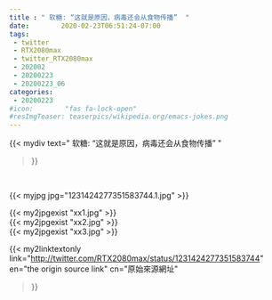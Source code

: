 ```yaml
---
title : " 软糖: “这就是原因，病毒还会从食物传播”  "
date:        2020-02-23T06:51:24-07:00
tags:
 - twitter
 - RTX2080max
 - twitter_RTX2080max
 - 202002
 - 20200223
 - 20200223_06
categories:
 - 20200223
#icon:        "fas fa-lock-open"
#resImgTeaser: teaserpics/wikipedia.org/emacs-jokes.png
---
```


{{< mydiv text=" 软糖: “这就是原因，病毒还会从食物传播”  "
>}}
<br>


 {{< myjpg jpg="1231424277351583744.1.jpg" >}}<br> 

{{< my2jpgexist "xx1.jpg" >}}<br>
{{< my2jpgexist "xx2.jpg" >}}<br>
{{< my2jpgexist "xx3.jpg" >}}<br>


{{< my2linktextonly link="http://twitter.com/RTX2080max/status/1231424277351583744"
en="the origin source link" cn="原始來源網址"
>}}


<br>

